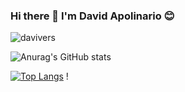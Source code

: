 ### Hi there 👋 I'm David Apolinario 😊
<p align="left"> <img src="https://komarev.com/ghpvc/?username=davivers&label=Profile%20views&color=0e75b6&style=flat" alt="davivers" /> </p>

![Anurag's GitHub stats](https://github-readme-stats.vercel.app/api?username=davivers&show_icons=true&theme=panda) 



[![Top Langs](https://github-readme-stats.vercel.app/api/top-langs/?username=davivers&layout=compact&show_icons=true&theme=panda)](https://github.com/anuraghazra/github-readme-stats)
!
